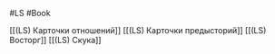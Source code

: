 #LS  #Book 

[[(LS) Карточки отношений]]
[[(LS) Карточки предысторий]]
[[(LS) Восторг]]
[[(LS) Скука]]